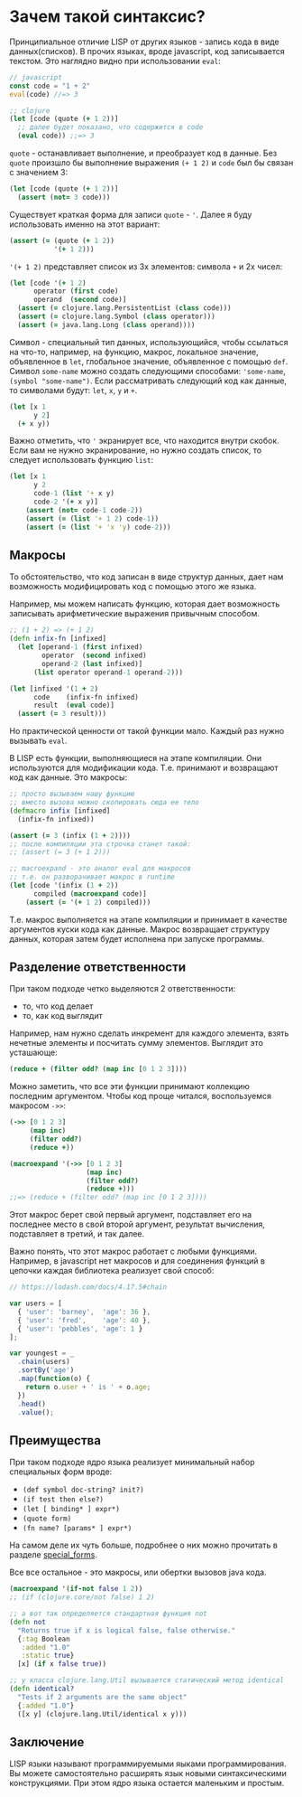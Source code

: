 # Зачем такой синтаксис?

Принципиальное отличие LISP от других языков - запись кода в виде данных(списков).
В прочих языках, вроде javascript, код записывается текстом.
Это наглядно видно при использовании `eval`:

```javascript
// javascript
const code = "1 + 2"
eval(code) //=> 3
```

```clojure
;; clojure
(let [code (quote (+ 1 2))]
  ;; далее будет показано, что содержится в code
  (eval code)) ;;=> 3
```

`quote` - останавливает выполнение, и преобразует код в данные.
Без `quote` произшло бы выполнение выражения `(+ 1 2)` и `code` был бы связан с значением 3:

```clojure
(let [code (quote (+ 1 2))]
  (assert (not= 3 code)))
```

Существует краткая форма для записи `quote` - `'`.
Далее я буду использовать именно на этот вариант:

```clojure
(assert (= (quote (+ 1 2))
           '(+ 1 2)))
```

`'(+ 1 2)` представляет список из 3х элементов: символа `+` и 2х чисел:

```clojure
(let [code '(+ 1 2)
      operator (first code)
      operand  (second code)]
  (assert (= clojure.lang.PersistentList (class code)))
  (assert (= clojure.lang.Symbol (class operator)))
  (assert (= java.lang.Long (class operand))))
```

Символ - специальный тип данных, использующийся, чтобы ссылаться на что-то, например,
на функцию, макрос, локальное значение, объявленное в `let`,
глобальное значение, объявленное с помощью `def`.
Символ `some-name` можно создать следующими способами: `'some-name`, `(symbol "some-name")`.
Если рассматривать следующий код как данные, то символами будут: `let`, `x`, `y` и `+`.

```clojure
(let [x 1
      y 2]
  (+ x y))
```

Важно отметить, что `'` экранирует все, что находится внутри скобок.
Если вам не нужно экранирование, но нужно создать список, то следует использовать функцию `list`:

```clojure
(let [x 1
      y 2
      code-1 (list '+ x y)
      code-2 '(+ x y)]
    (assert (not= code-1 code-2))
    (assert (= (list '+ 1 2) code-1))
    (assert (= (list '+ 'x 'y) code-2)))
```

## Макросы

То обстоятельство, что код записан в виде структур данных, дает нам возможность модифицировать код с помощью этого же языка.

Например, мы можем написать функцию, которая дает возможность записывать арифметические выражения привычным способом.

```clojure
;; (1 + 2) => (+ 1 2)
(defn infix-fn [infixed]
  (let [operand-1 (first infixed)
        operator  (second infixed)
        operand-2 (last infixed)]
      (list operator operand-1 operand-2)))

(let [infixed '(1 + 2)
      code    (infix-fn infixed)
      result  (eval code)]
  (assert (= 3 result)))
```

Но практической ценности от такой функции мало. Каждый раз нужно вызывать `eval`.

В LISP есть функции, выполняющиеся на этапе компиляции.
Они используются для модификации кода. Т.е. принимают и возвращают код как данные.
Это макросы:

```clojure
;; просто вызываем нашу функцию
;; вместо вызова можно скопировать сюда ее тело
(defmacro infix [infixed]
  (infix-fn infixed))

(assert (= 3 (infix (1 + 2))))
;; после компиляции эта строчка станет такой:
;; (assert (= 3 (+ 1 2)))

;; macroexpand - это аналог eval для макросов
;; т.е. он разворачивает макрос в runtime
(let [code '(infix (1 + 2))
      compiled (macroexpand code)]
    (assert (= '(+ 1 2) compiled)))
```

Т.е. макрос выполняется на этапе компиляции и принимает в качестве аргументов куски кода как данные.
Макрос возвращает структуру данных, которая затем будет исполнена при запуске программы.

## Разделение ответственности

При таком подходе четко выделяются 2 ответственности:

+ то, что код делает
+ то, как код выглядит

Например, нам нужно сделать инкремент для каждого элемента, взять нечетные элементы и посчитать сумму элементов.
Выглядит это усташающе:

```clojure
(reduce + (filter odd? (map inc [0 1 2 3])))
```

Можно заметить, что все эти функции принимают коллекцию последним аргументом.
Чтобы код проще читался, воспользуемся макросом `->>`:

```clojure
(->> [0 1 2 3]
     (map inc)
     (filter odd?)
     (reduce +))

(macroexpand '(->> [0 1 2 3]
                   (map inc)
                   (filter odd?)
                   (reduce +)))
;;=> (reduce + (filter odd? (map inc [0 1 2 3])))
```

Этот макрос берет свой первый аргумент,
подставляет его на последнее место в свой второй аргумент,
результат вычисления, подставляет в третий, и так далее.

Важно понять, что этот макрос работает с любыми функциями.
Например, в javascript нет макросов и для соединения функций в цепочки
каждая библиотека реализует свой способ:

```javascript
// https://lodash.com/docs/4.17.5#chain

var users = [
  { 'user': 'barney',  'age': 36 },
  { 'user': 'fred',    'age': 40 },
  { 'user': 'pebbles', 'age': 1 }
];

var youngest = _
  .chain(users)
  .sortBy('age')
  .map(function(o) {
    return o.user + ' is ' + o.age;
  })
  .head()
  .value();
```

## Преимущества

При таком подходе ядро языка реализует минимальный набор специальных форм вроде:

+ `(def symbol doc-string? init?)`
+ `(if test then else?)`
+ `(let [ binding* ] expr*)`
+ `(quote form)`
+ `(fn name? [params* ] expr*)`

На самом деле их чуть больше, подробнее о них можно прочитать в разделе [special_forms](https://clojure.org/reference/special_forms).

Все все остальное - это макросы, или обертки вызовов java кода.

```clojure
(macroexpand '(if-not false 1 2))
;; (if (clojure.core/not false) 1 2)

;; а вот так определяется стандартная функция not
(defn not
  "Returns true if x is logical false, false otherwise."
  {:tag Boolean
   :added "1.0"
   :static true}
  [x] (if x false true))
```

```clojure
;; у класса clojure.lang.Util вызывается статический метод identical
(defn identical?
  "Tests if 2 arguments are the same object"
  {:added "1.0"}
  ([x y] (clojure.lang.Util/identical x y)))
```

## Заключение

LISP языки называют программируемыми яыками программирования.
Вы можете самостоятельно расширять язык новыми синтаксическими конструкциями.
При этом ядро языка остается маленьким и простым.
